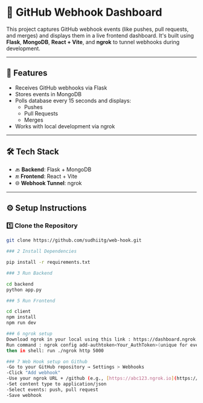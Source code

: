 # 🚀 GitHub Webhook Dashboard

This project captures GitHub webhook events (like pushes, pull requests, and merges) and displays them in a live frontend dashboard. It's built using **Flask**, **MongoDB**, **React + Vite**, and **ngrok** to tunnel webhooks during development.

---

## 📌 Features

- Receives GitHub webhooks via Flask
- Stores events in MongoDB
- Polls database every 15 seconds and displays:
  - Pushes
  - Pull Requests
  - Merges
- Works with local development via ngrok

---

## 🛠️ Tech Stack

- 🔙 **Backend**: Flask + MongoDB
- 🔚 **Frontend**: React + Vite
- 🌐 **Webhook Tunnel**: ngrok

---

## ⚙️ Setup Instructions

### 1️⃣ Clone the Repository

```bash
git clone https://github.com/sudhiitg/web-hook.git

### 2 Install Dependencies 

pip install -r requirements.txt

### 3 Run Backend  

cd backend
python app.py

### 5 Run Frontend  

cd client
npm install
npm run dev

### 6 ngrok setup
Download ngrok in your local using this link : https://dashboard.ngrok.com/get-started/setup/windows
Run command : ngrok config add-authtoken<Your_AuthToken>(unique for every user);
then in shell: run ./ngrok http 5000

### 7 Web Hook setup on Github
-Go to your GitHub repository → Settings > Webhooks
-Click "Add webhook"
-Use your ngrok URL + /github (e.g., [https://abc123.ngrok.io](https://5c1c-2406-7400-61-3200-8409-b4ab-9045-bdc1.ngrok-free.app/github)
-Set content type to application/json
-Select events: push, pull request
-Save webhook


